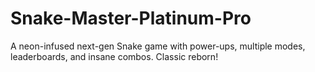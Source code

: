# Snake-Master-Platinum-Pro
A neon-infused next-gen Snake game with power-ups, multiple modes, leaderboards, and insane combos. Classic reborn!

